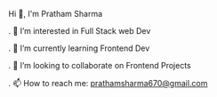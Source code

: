 Hi 👋, I'm Pratham Sharma


 
 
. 👀 I’m interested in Full Stack web Dev 
 
. 🌱 I’m currently learning Frontend Dev
 
. 👯 I’m looking to collaborate on Frontend Projects 
 
. 📫 How to reach me: prathamsharma670@gmail.com


